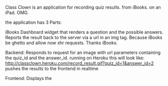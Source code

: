 Class Clown is an application for recording quiz results. from iBooks. on an iPad. OMG.


the application has 3 Parts:

iBooks Dashboard widget that renders a question and the possible answers. Reports the result back to the
   server via a url in an img tag. Because iBooks be ghetto and allow now xhr requests. Thanks iBooks.

Backend: Responds to request for an image with url parameters containing the quiz_id and the answer_id.
   running on Heroku this will look like:
    http://classclown.heroku.com/record_result.gif?quiz_id=1&answer_id=2
    pushes the results to the frontend in realtime

    

Frontend: Displays the 


